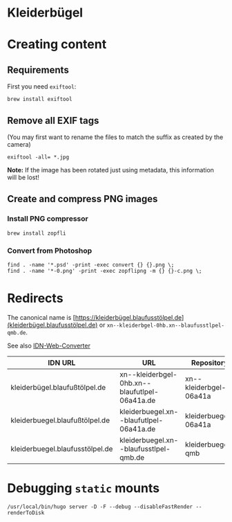 Kleiderbügel
============

# Creating content

## Requirements

First you need `exiftool`:

```
brew install exiftool
```

## Remove all EXIF tags

(You may first want to rename the files to match the suffix as created by the camera)

```
exiftool -all= *.jpg
```

**Note:** If the image has been rotated just using metadata, this information will be lost!

## Create and compress PNG images

### Install PNG compressor

```
brew install zopfli
```

### Convert from Photoshop

```
find . -name '*.psd' -print -exec convert {} {}.png \;
find . -name '*-0.png' -print -exec zopflipng -m {} {}-c.png \;
```

# Redirects

The canonical name is [https://kleiderbügel.blaufusstölpel.de](kleiderbügel.blaufusstölpel.de) or `xn--kleiderbgel-0hb.xn--blaufusstlpel-qmb.de`.

See also [IDN-Web-Converter](https://www.denic.de/service/tools/idn-web-converter/)

| IDN URL                         | URL                                           | Repository             |
|---------------------------------|-----------------------------------------------|------------------------|
| kleiderbügel.blaufußtölpel.de   | xn--kleiderbgel-0hb.xn--blaufutlpel-06a41a.de | xn--kleiderbgel-06a41a |
| kleiderbuegel.blaufußtölpel.de  | kleiderbuegel.xn--blaufutlpel-06a41a.de       | kleiderbuegel-06a41a   |
| kleiderbuegel.blaufusstölpel.de | kleiderbuegel.xn--blaufusstlpel-qmb.de        | kleiderbuegel-qmb      |


# Debugging `static` mounts

```
/usr/local/bin/hugo server -D -F --debug --disableFastRender --renderToDisk
```
